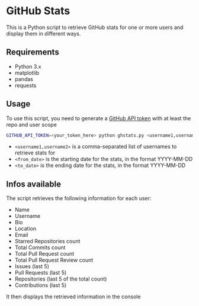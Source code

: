 # GitHub Stats

This is a Python script to retrieve GitHub stats for one or more users and display them in different ways.

## Requirements

- Python 3.x
- matplotlib
- pandas
- requests

## Usage

To use this script, you need to generate a [GitHub API token](https://docs.github.com/en/authentication/keeping-your-account-and-data-secure/creating-a-personal-access-token) with at least the repo and user scope

```sh
GITHUB_API_TOKEN=<your_token_here> python ghstats.py <username1,username2> <from_date> <to_date>
```

- `<username1,username2>` is a comma-separated list of usernames to retrieve stats for
- `<from_date>` is the starting date for the stats, in the format YYYY-MM-DD
- `<to_date>` is the ending date for the stats, in the format YYYY-MM-DD

## Infos available

The script retrieves the following information for each user:

- Name
- Username
- Bio
- Location
- Email
- Starred Repositories count
- Total Commits count
- Total Pull Request count
- Total Pull Request Review count
- Issues (last 5)
- Pull Requests (last 5)
- Repositories (last 5 of the total count)
- Contributions (last 5)

It then displays the retrieved information in the console



